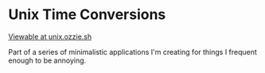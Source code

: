 # Unix Time Conversions

[Viewable at unix.ozzie.sh](https://unix.ozzie.sh)

Part of a series of minimalistic applications I'm creating for things I frequent enough to be annoying.
